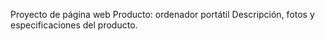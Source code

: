 Proyecto de página web
Producto: ordenador portátil
Descripción, fotos y especificaciones del producto.
